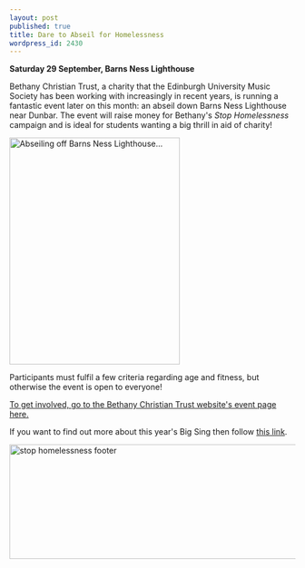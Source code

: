 ```yaml
---
layout: post
published: true
title: Dare to Abseil for Homelessness
wordpress_id: 2430
---
```


**Saturday 29 September, Barns Ness Lighthouse**

Bethany Christian Trust, a charity that the Edinburgh University Music Society has been working with increasingly in recent years, is running a fantastic event later on this month: an abseil down Barns Ness Lighthouse near Dunbar. The event will raise money for Bethany's <em>Stop Homelessness</em> campaign and is ideal for students wanting a big thrill in aid of charity!

<a href="http://www.bethanychristiantrust.com/wp/wp-content/uploads/Lighthouse.jpg"><img class=" " title="Abseiling off Barns Ness Lighthouse..." src="http://www.bethanychristiantrust.com/wp/wp-content/uploads/Lighthouse.jpg" alt="Abseiling off Barns Ness Lighthouse..." width="300" height="400" /></a> 

Participants must fulfil a few criteria regarding age and fitness, but otherwise the event is open to everyone!

<p class="hero">
<a title="Go to the Bethany Trust website" href="http://www.bethanychristiantrust.com/?p=5353" target="_blank">To get involved, go to the Bethany Christian Trust website's event page here.</a>
</p>

If you want to find out more about this year's Big Sing then follow <a title="#bethanybigsing" href="http://eums.eusa.ed.ac.uk/2012/bigsing2012/">this link</a>.

<img src="http://eums.eusa.ed.ac.uk/wp-content/uploads/images/w620/bigsing_footer.png" alt="stop homelessness footer" width="620" height="202" />
